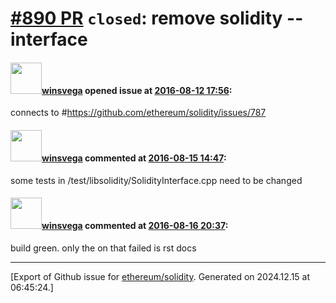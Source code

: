 # [\#890 PR](https://github.com/ethereum/solidity/pull/890) `closed`: remove solidity --interface

#### <img src="https://avatars.githubusercontent.com/u/4492341?u=e0ace1d74338b89507c4be570e7190d6a66ec3b9&v=4" width="50">[winsvega](https://github.com/winsvega) opened issue at [2016-08-12 17:56](https://github.com/ethereum/solidity/pull/890):

connects to #https://github.com/ethereum/solidity/issues/787


#### <img src="https://avatars.githubusercontent.com/u/4492341?u=e0ace1d74338b89507c4be570e7190d6a66ec3b9&v=4" width="50">[winsvega](https://github.com/winsvega) commented at [2016-08-15 14:47](https://github.com/ethereum/solidity/pull/890#issuecomment-239821392):

some tests in /test/libsolidity/SolidityInterface.cpp need to be changed

#### <img src="https://avatars.githubusercontent.com/u/4492341?u=e0ace1d74338b89507c4be570e7190d6a66ec3b9&v=4" width="50">[winsvega](https://github.com/winsvega) commented at [2016-08-16 20:37](https://github.com/ethereum/solidity/pull/890#issuecomment-240230206):

build green.
only the on that failed is rst docs


-------------------------------------------------------------------------------



[Export of Github issue for [ethereum/solidity](https://github.com/ethereum/solidity). Generated on 2024.12.15 at 06:45:24.]

